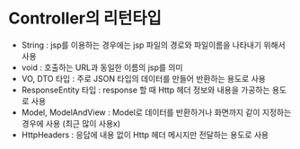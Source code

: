 # Controller의 리턴타입
+ String : jsp를 이용하는 경우에는 jsp 파일의 경로와 파일이름을 나타내기 위해서 사용
+ void : 호출하는 URL과 동일한 이름의 jsp를 의미
+ VO, DTO 타입 : 주로 JSON 타입의 데이터를 만들어 반환하는 용도로 사용
+ ResponseEntity 타입 : response 할 때 Http 헤더 정보와 내용을 가공하는 용도로 사용
+ Model, ModelAndView : Model로 데이터를 반환하거나 화면까지 같이 지정하는 경우에 사용 (최근 많이 사용x)
+ HttpHeaders : 응답에 내용 없이 Http 헤더 메시지만 전달하는 용도로 사용
